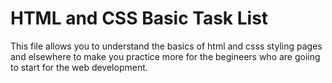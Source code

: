 # HTML and CSS Basic Task List
 This file allows you to understand the basics of html and csss styling pages and elsewhere to make you practice more for the begineers who are goiing to start for the web development. 
